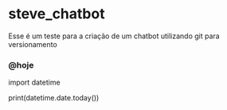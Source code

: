 # steve_chatbot
Esse é um teste para a criação de um chatbot utilizando git para versionamento 

### @hoje
import datetime

print(datetime.date.today())

